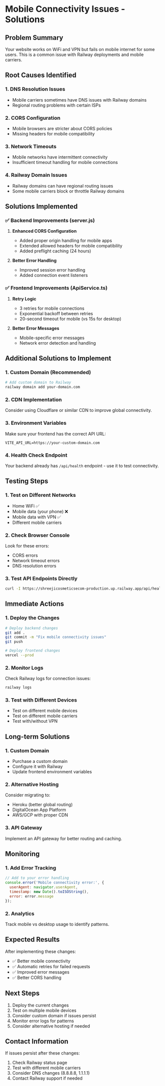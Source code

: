 # Mobile Connectivity Issues - Solutions

## Problem Summary
Your website works on WiFi and VPN but fails on mobile internet for some users. This is a common issue with Railway deployments and mobile carriers.

## Root Causes Identified

### 1. DNS Resolution Issues
- Mobile carriers sometimes have DNS issues with Railway domains
- Regional routing problems with certain ISPs

### 2. CORS Configuration
- Mobile browsers are stricter about CORS policies
- Missing headers for mobile compatibility

### 3. Network Timeouts
- Mobile networks have intermittent connectivity
- Insufficient timeout handling for mobile connections

### 4. Railway Domain Issues
- Railway domains can have regional routing issues
- Some mobile carriers block or throttle Railway domains

## Solutions Implemented

### ✅ Backend Improvements (server.js)
1. **Enhanced CORS Configuration**
   - Added proper origin handling for mobile apps
   - Extended allowed headers for mobile compatibility
   - Added preflight caching (24 hours)

2. **Better Error Handling**
   - Improved session error handling
   - Added connection event listeners

### ✅ Frontend Improvements (ApiService.ts)
1. **Retry Logic**
   - 3 retries for mobile connections
   - Exponential backoff between retries
   - 20-second timeout for mobile (vs 15s for desktop)

2. **Better Error Messages**
   - Mobile-specific error messages
   - Network error detection and handling

## Additional Solutions to Implement

### 1. Custom Domain (Recommended)
```bash
# Add custom domain to Railway
railway domain add your-domain.com
```

### 2. CDN Implementation
Consider using Cloudflare or similar CDN to improve global connectivity.

### 3. Environment Variables
Make sure your frontend has the correct API URL:
```env
VITE_API_URL=https://your-custom-domain.com
```

### 4. Health Check Endpoint
Your backend already has `/api/health` endpoint - use it to test connectivity.

## Testing Steps

### 1. Test on Different Networks
- Home WiFi ✅
- Mobile data (your phone) ❌
- Mobile data with VPN ✅
- Different mobile carriers

### 2. Check Browser Console
Look for these errors:
- CORS errors
- Network timeout errors
- DNS resolution errors

### 3. Test API Endpoints Directly
```bash
curl -I https://shreejicosmeticsecom-production.up.railway.app/api/health
```

## Immediate Actions

### 1. Deploy the Changes
```bash
# Deploy backend changes
git add .
git commit -m "Fix mobile connectivity issues"
git push

# Deploy frontend changes
vercel --prod
```

### 2. Monitor Logs
Check Railway logs for connection issues:
```bash
railway logs
```

### 3. Test with Different Devices
- Test on different mobile devices
- Test on different mobile carriers
- Test with/without VPN

## Long-term Solutions

### 1. Custom Domain
- Purchase a custom domain
- Configure it with Railway
- Update frontend environment variables

### 2. Alternative Hosting
Consider migrating to:
- Heroku (better global routing)
- DigitalOcean App Platform
- AWS/GCP with proper CDN

### 3. API Gateway
Implement an API gateway for better routing and caching.

## Monitoring

### 1. Add Error Tracking
```javascript
// Add to your error handling
console.error('Mobile connectivity error:', {
  userAgent: navigator.userAgent,
  timestamp: new Date().toISOString(),
  error: error.message
});
```

### 2. Analytics
Track mobile vs desktop usage to identify patterns.

## Expected Results

After implementing these changes:
- ✅ Better mobile connectivity
- ✅ Automatic retries for failed requests
- ✅ Improved error messages
- ✅ Better CORS handling

## Next Steps

1. Deploy the current changes
2. Test on multiple mobile devices
3. Consider custom domain if issues persist
4. Monitor error logs for patterns
5. Consider alternative hosting if needed

## Contact Information

If issues persist after these changes:
1. Check Railway status page
2. Test with different mobile carriers
3. Consider DNS changes (8.8.8.8, 1.1.1.1)
4. Contact Railway support if needed 